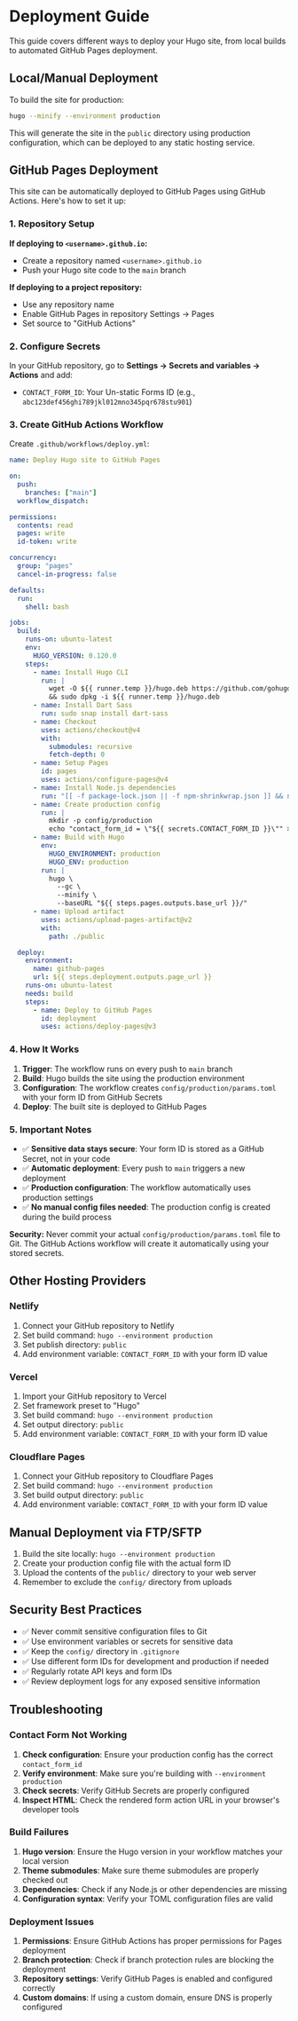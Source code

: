 # Deployment Guide

This guide covers different ways to deploy your Hugo site, from local builds to automated GitHub Pages deployment.

## Local/Manual Deployment

To build the site for production:

```bash
hugo --minify --environment production
```

This will generate the site in the `public` directory using production configuration, which can be deployed to any static hosting service.

## GitHub Pages Deployment

This site can be automatically deployed to GitHub Pages using GitHub Actions. Here's how to set it up:

### 1. Repository Setup

**If deploying to `<username>.github.io`:**
- Create a repository named `<username>.github.io`
- Push your Hugo site code to the `main` branch

**If deploying to a project repository:**
- Use any repository name
- Enable GitHub Pages in repository Settings → Pages
- Set source to "GitHub Actions"

### 2. Configure Secrets

In your GitHub repository, go to **Settings → Secrets and variables → Actions** and add:

- `CONTACT_FORM_ID`: Your Un-static Forms ID (e.g., `abc123def456ghi789jkl012mno345pqr678stu901`)

### 3. Create GitHub Actions Workflow

Create `.github/workflows/deploy.yml`:

```yaml
name: Deploy Hugo site to GitHub Pages

on:
  push:
    branches: ["main"]
  workflow_dispatch:

permissions:
  contents: read
  pages: write
  id-token: write

concurrency:
  group: "pages"
  cancel-in-progress: false

defaults:
  run:
    shell: bash

jobs:
  build:
    runs-on: ubuntu-latest
    env:
      HUGO_VERSION: 0.120.0
    steps:
      - name: Install Hugo CLI
        run: |
          wget -O ${{ runner.temp }}/hugo.deb https://github.com/gohugoio/hugo/releases/download/v${HUGO_VERSION}/hugo_extended_${HUGO_VERSION}_linux-amd64.deb \
          && sudo dpkg -i ${{ runner.temp }}/hugo.deb          
      - name: Install Dart Sass
        run: sudo snap install dart-sass
      - name: Checkout
        uses: actions/checkout@v4
        with:
          submodules: recursive
          fetch-depth: 0
      - name: Setup Pages
        id: pages
        uses: actions/configure-pages@v4
      - name: Install Node.js dependencies
        run: "[[ -f package-lock.json || -f npm-shrinkwrap.json ]] && npm ci || true"
      - name: Create production config
        run: |
          mkdir -p config/production
          echo "contact_form_id = \"${{ secrets.CONTACT_FORM_ID }}\"" > config/production/params.toml
      - name: Build with Hugo
        env:
          HUGO_ENVIRONMENT: production
          HUGO_ENV: production
        run: |
          hugo \
            --gc \
            --minify \
            --baseURL "${{ steps.pages.outputs.base_url }}/"          
      - name: Upload artifact
        uses: actions/upload-pages-artifact@v2
        with:
          path: ./public

  deploy:
    environment:
      name: github-pages
      url: ${{ steps.deployment.outputs.page_url }}
    runs-on: ubuntu-latest
    needs: build
    steps:
      - name: Deploy to GitHub Pages
        id: deployment
        uses: actions/deploy-pages@v3
```

### 4. How It Works

1. **Trigger**: The workflow runs on every push to `main` branch
2. **Build**: Hugo builds the site using the production environment
3. **Configuration**: The workflow creates `config/production/params.toml` with your form ID from GitHub Secrets
4. **Deploy**: The built site is deployed to GitHub Pages

### 5. Important Notes

- ✅ **Sensitive data stays secure**: Your form ID is stored as a GitHub Secret, not in your code
- ✅ **Automatic deployment**: Every push to `main` triggers a new deployment
- ✅ **Production configuration**: The workflow automatically uses production settings
- ✅ **No manual config files needed**: The production config is created during the build process

**Security:** Never commit your actual `config/production/params.toml` file to Git. The GitHub Actions workflow will create it automatically using your stored secrets.

## Other Hosting Providers

### Netlify

1. Connect your GitHub repository to Netlify
2. Set build command: `hugo --environment production`
3. Set publish directory: `public`
4. Add environment variable: `CONTACT_FORM_ID` with your form ID value

### Vercel

1. Import your GitHub repository to Vercel
2. Set framework preset to "Hugo"
3. Set build command: `hugo --environment production`
4. Set output directory: `public`
5. Add environment variable: `CONTACT_FORM_ID` with your form ID value

### Cloudflare Pages

1. Connect your GitHub repository to Cloudflare Pages
2. Set build command: `hugo --environment production`
3. Set build output directory: `public`
4. Add environment variable: `CONTACT_FORM_ID` with your form ID value

## Manual Deployment via FTP/SFTP

1. Build the site locally: `hugo --environment production`
2. Create your production config file with the actual form ID
3. Upload the contents of the `public/` directory to your web server
4. Remember to exclude the `config/` directory from uploads

## Security Best Practices

- ✅ Never commit sensitive configuration files to Git
- ✅ Use environment variables or secrets for sensitive data
- ✅ Keep the `config/` directory in `.gitignore`
- ✅ Use different form IDs for development and production if needed
- ✅ Regularly rotate API keys and form IDs
- ✅ Review deployment logs for any exposed sensitive information

## Troubleshooting

### Contact Form Not Working

1. **Check configuration**: Ensure your production config has the correct `contact_form_id`
2. **Verify environment**: Make sure you're building with `--environment production`
3. **Check secrets**: Verify GitHub Secrets are properly configured
4. **Inspect HTML**: Check the rendered form action URL in your browser's developer tools

### Build Failures

1. **Hugo version**: Ensure the Hugo version in your workflow matches your local version
2. **Theme submodules**: Make sure theme submodules are properly checked out
3. **Dependencies**: Check if any Node.js or other dependencies are missing
4. **Configuration syntax**: Verify your TOML configuration files are valid

### Deployment Issues

1. **Permissions**: Ensure GitHub Actions has proper permissions for Pages deployment
2. **Branch protection**: Check if branch protection rules are blocking the deployment
3. **Repository settings**: Verify GitHub Pages is enabled and configured correctly
4. **Custom domains**: If using a custom domain, ensure DNS is properly configured 